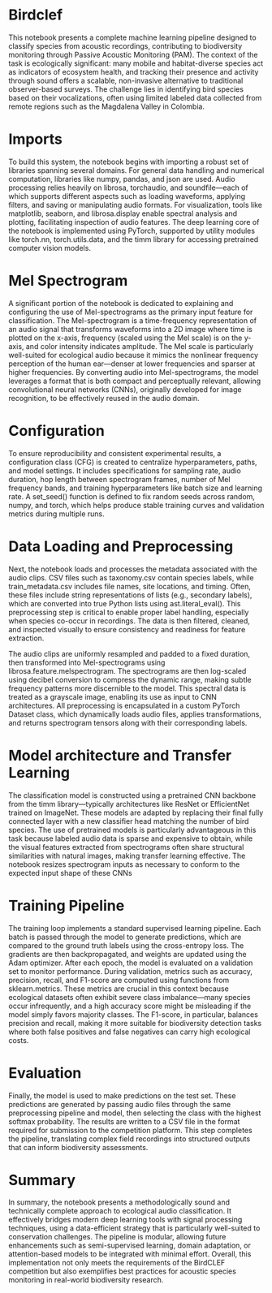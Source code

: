 # Birdclef
This notebook presents a complete machine learning pipeline designed to classify species from acoustic recordings, contributing to biodiversity monitoring through Passive Acoustic Monitoring (PAM). The context of the task is ecologically significant: many mobile and habitat-diverse species act as indicators of ecosystem health, and tracking their presence and activity through sound offers a scalable, non-invasive alternative to traditional observer-based surveys. The challenge lies in identifying bird species based on their vocalizations, often using limited labeled data collected from remote regions such as the Magdalena Valley in Colombia.

# Imports
To build this system, the notebook begins with importing a robust set of libraries spanning several domains. For general data handling and numerical computation, libraries like numpy, pandas, and json are used. Audio processing relies heavily on librosa, torchaudio, and soundfile—each of which supports different aspects such as loading waveforms, applying filters, and saving or manipulating audio formats. For visualization, tools like matplotlib, seaborn, and librosa.display enable spectral analysis and plotting, facilitating inspection of audio features. The deep learning core of the notebook is implemented using PyTorch, supported by utility modules like torch.nn, torch.utils.data, and the timm library for accessing pretrained computer vision models.

# Mel Spectrogram
A significant portion of the notebook is dedicated to explaining and configuring the use of Mel-spectrograms as the primary input feature for classification. The Mel-spectrogram is a time-frequency representation of an audio signal that transforms waveforms into a 2D image where time is plotted on the x-axis, frequency (scaled using the Mel scale) is on the y-axis, and color intensity indicates amplitude. The Mel scale is particularly well-suited for ecological audio because it mimics the nonlinear frequency perception of the human ear—denser at lower frequencies and sparser at higher frequencies. By converting audio into Mel-spectrograms, the model leverages a format that is both compact and perceptually relevant, allowing convolutional neural networks (CNNs), originally developed for image recognition, to be effectively reused in the audio domain.

# Configuration
To ensure reproducibility and consistent experimental results, a configuration class (CFG) is created to centralize hyperparameters, paths, and model settings. It includes specifications for sampling rate, audio duration, hop length between spectrogram frames, number of Mel frequency bands, and training hyperparameters like batch size and learning rate. A set_seed() function is defined to fix random seeds across random, numpy, and torch, which helps produce stable training curves and validation metrics during multiple runs.

# Data Loading and Preprocessing
Next, the notebook loads and processes the metadata associated with the audio clips. CSV files such as taxonomy.csv contain species labels, while train_metadata.csv includes file names, site locations, and timing. Often, these files include string representations of lists (e.g., secondary labels), which are converted into true Python lists using ast.literal_eval(). This preprocessing step is critical to enable proper label handling, especially when species co-occur in recordings. The data is then filtered, cleaned, and inspected visually to ensure consistency and readiness for feature extraction.

The audio clips are uniformly resampled and padded to a fixed duration, then transformed into Mel-spectrograms using librosa.feature.melspectrogram. The spectrograms are then log-scaled using decibel conversion to compress the dynamic range, making subtle frequency patterns more discernible to the model. This spectral data is treated as a grayscale image, enabling its use as input to CNN architectures. All preprocessing is encapsulated in a custom PyTorch Dataset class, which dynamically loads audio files, applies transformations, and returns spectrogram tensors along with their corresponding labels.

# Model architecture and Transfer Learning
The classification model is constructed using a pretrained CNN backbone from the timm library—typically architectures like ResNet or EfficientNet trained on ImageNet. These models are adapted by replacing their final fully connected layer with a new classifier head matching the number of bird species. The use of pretrained models is particularly advantageous in this task because labeled audio data is sparse and expensive to obtain, while the visual features extracted from spectrograms often share structural similarities with natural images, making transfer learning effective. The notebook resizes spectrogram inputs as necessary to conform to the expected input shape of these CNNs

# Training Pipeline
The training loop implements a standard supervised learning pipeline. Each batch is passed through the model to generate predictions, which are compared to the ground truth labels using the cross-entropy loss. The gradients are then backpropagated, and weights are updated using the Adam optimizer. After each epoch, the model is evaluated on a validation set to monitor performance. During validation, metrics such as accuracy, precision, recall, and F1-score are computed using functions from sklearn.metrics. These metrics are crucial in this context because ecological datasets often exhibit severe class imbalance—many species occur infrequently, and a high accuracy score might be misleading if the model simply favors majority classes. The F1-score, in particular, balances precision and recall, making it more suitable for biodiversity detection tasks where both false positives and false negatives can carry high ecological costs.

# Evaluation
Finally, the model is used to make predictions on the test set. These predictions are generated by passing audio files through the same preprocessing pipeline and model, then selecting the class with the highest softmax probability. The results are written to a CSV file in the format required for submission to the competition platform. This step completes the pipeline, translating complex field recordings into structured outputs that can inform biodiversity assessments.

# Summary
In summary, the notebook presents a methodologically sound and technically complete approach to ecological audio classification. It effectively bridges modern deep learning tools with signal processing techniques, using a data-efficient strategy that is particularly well-suited to conservation challenges. The pipeline is modular, allowing future enhancements such as semi-supervised learning, domain adaptation, or attention-based models to be integrated with minimal effort. Overall, this implementation not only meets the requirements of the BirdCLEF competition but also exemplifies best practices for acoustic species monitoring in real-world biodiversity research.

